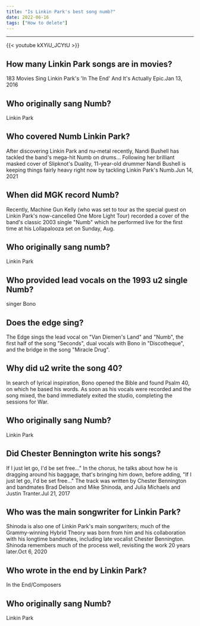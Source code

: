```yaml
---
title: "Is Linkin Park's best song numb?"
date: 2022-06-16
tags: ["How to delete"]
---
```


---
{{< youtube kXYiU_JCYtU >}}
## How many Linkin Park songs are in movies?
183 Movies Sing Linkin Park's 'In The End' And It's Actually Epic.Jan 13, 2016

## Who originally sang Numb?
Linkin Park

## Who covered Numb Linkin Park?
After discovering Linkin Park and nu-metal recently, Nandi Bushell has tackled the band's mega-hit Numb on drums… Following her brilliant masked cover of Slipknot's Duality, 11-year-old drummer Nandi Bushell is keeping things fairly heavy right now by tackling Linkin Park's Numb.Jun 14, 2021

## When did MGK record Numb?
Recently, Machine Gun Kelly (who was set to tour as the special guest on Linkin Park's now-cancelled One More Light Tour) recorded a cover of the band's classic 2003 single "Numb" which he performed live for the first time at his Lollapalooza set on Sunday, Aug.

## Who originally sang numb?
Linkin Park

## Who provided lead vocals on the 1993 u2 single Numb?
singer Bono

## Does the edge sing?
The Edge sings the lead vocal on "Van Diemen's Land" and "Numb", the first half of the song "Seconds", dual vocals with Bono in "Discotheque", and the bridge in the song "Miracle Drug".

## Why did u2 write the song 40?
In search of lyrical inspiration, Bono opened the Bible and found Psalm 40, on which he based his words. As soon as his vocals were recorded and the song mixed, the band immediately exited the studio, completing the sessions for War.

## Who originally sang Numb?
Linkin Park

## Did Chester Bennington write his songs?
If I just let go, I'd be set free..." In the chorus, he talks about how he is dragging around his baggage, that's bringing him down, before adding, "If I just let go, I'd be set free..." The track was written by Chester Bennington and bandmates Brad Delson and Mike Shinoda, and Julia Michaels and Justin Tranter.Jul 21, 2017

## Who was the main songwriter for Linkin Park?
Shinoda is also one of Linkin Park's main songwriters; much of the Grammy-winning Hybrid Theory was born from him and his collaboration with his longtime bandmates, including late vocalist Chester Bennington. Shinoda remembers much of the process well, revisiting the work 20 years later.Oct 6, 2020

## Who wrote in the end by Linkin Park?
In the End/Composers

## Who originally sang Numb?
Linkin Park

